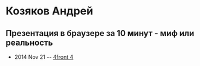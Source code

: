 # Козяков Андрей

## Презентация в браузере за 10 минут - миф или реальность
- 2014 Nov 21 -- [4front 4](https://youtu.be/Tje4GQcKlX4)    
